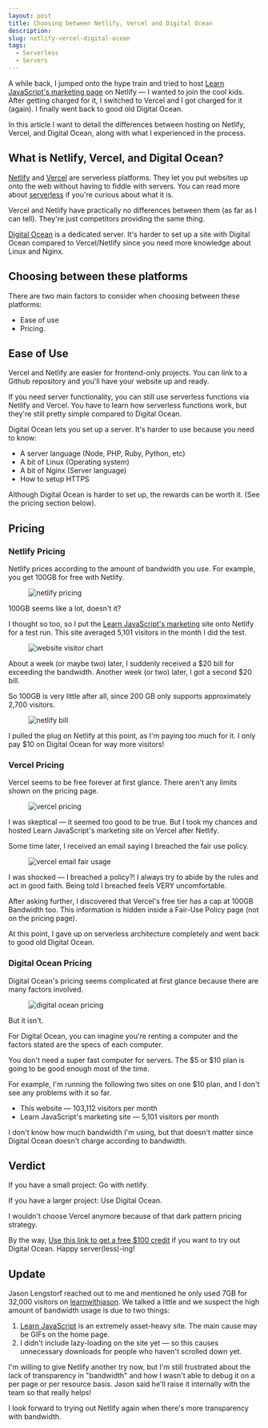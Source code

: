 ```yaml
---
layout: post
title: Choosing between Netlify, Vercel and Digital Ocean
description:
slug: netlify-vercel-digital-ocean
tags:
  - Serverless
  - Servers
---
```

A while back, I jumped onto the hype train and tried to host [Learn JavaScript's marketing page](https://learnjavascript.today) on Netlify — I wanted to join the cool kids. After getting charged for it, I switched to Vercel and I got charged for it (again). I finally went back to good old Digital Ocean.

In this article I want to detail the differences between hosting on Netlify, Vercel, and Digital Ocean, along with what I experienced in the process.

<!-- more -->

## What is Netlify, Vercel, and Digital Ocean?

[Netlify](https://www.netlify.com) and [Vercel](https://vercel.com) are serverless platforms. They let you put websites up onto the web without having to fiddle with servers. You can read more about [serverless](https://serverless.css-tricks.com) if you're curious about what it is.

Vercel and Netlify have practically no differences between them (as far as I can tell). They're just competitors providing the same thing.

[Digital Ocean](https://m.do.co/c/64daa7a7a455) is a dedicated server. It's harder to set up a site with Digital Ocean compared to Vercel/Netlify since you need more knowledge about Linux and Nginx.

## Choosing between these platforms

There are two main factors to consider when choosing between these platforms:
  - Ease of use
  - Pricing.

## Ease of Use

Vercel and Netlify are easier for frontend-only projects. You can link to a Github repository and you'll have your website up and ready.

If you need server functionality, you can still use serverless functions via Netlify and Vercel. You have to learn how serverless functions work, but they're still pretty simple compared to Digital Ocean.

Digital Ocean lets you set up a server. It's harder to use because you need to know:
  - A server language (Node, PHP, Ruby, Python, etc)
  - A bit of Linux (Operating system)
  - A bit of Nginx (Server language)
  - How to setup HTTPS

Although Digital Ocean is harder to set up, the rewards can be worth it. (See the pricing section below).

## Pricing

### Netlify Pricing

Netlify prices according to the amount of bandwidth you use. For example, you get 100GB for free with Netlify.

<figure role="figure">
  <img src="/images/2021/netlify-vercel-and-digital-ocean/netlify-pricing.png" alt="netlify pricing">
</figure>

100GB seems like a lot, doesn't it?

I thought so too, so I put the [Learn JavaScript's marketing](https://learnjavascript.today) site onto Netlify for a test run. This site averaged 5,101 visitors in the month I did the test.

<figure role="figure">
  <img src="/images/2021/netlify-vercel-and-digital-ocean/website-visitor-chart.png" alt="website visitor chart">
</figure>

About a week (or maybe two) later, I suddenly received a $20 bill for exceeding the bandwidth. Another week (or two) later, I got a second $20 bill.

So 100GB is very little after all, since 200 GB only supports approximately 2,700 visitors.

<figure role="figure">
  <img src="/images/2021/netlify-vercel-and-digital-ocean/netlify-bill.png" alt="netlify bill">
</figure>

I pulled the plug on Netlify at this point, as I'm paying too much for it. I only pay $10 on Digital Ocean for way more visitors!

### Vercel Pricing

Vercel seems to be free forever at first glance. There aren't any limits shown on the pricing page.

<figure role="figure">
  <img src="/images/2021/netlify-vercel-and-digital-ocean/vercel-pricing.png" alt="vercel pricing">
</figure>

I was skeptical — it seemed too good to be true. But I took my chances and hosted Learn JavaScript's marketing site on Vercel after Netlify.

Some time later, I received an email saying I breached the fair use policy.

<figure role="figure">
  <img src="/images/2021/netlify-vercel-and-digital-ocean/vercel-email-fair-usage.png" alt="vercel email fair usage">
</figure>

I was shocked — I breached a policy?! I always try to abide by the rules and act in good faith. Being told I breached feels VERY uncomfortable.

After asking further, I discovered that Vercel's free tier has a cap at 100GB Bandwidth too. This information is hidden inside a Fair-Use Policy page (not on the pricing page).

At this point, I gave up on serverless architecture completely and went back to good old Digital Ocean.

### Digital Ocean Pricing

Digital Ocean's pricing seems complicated at first glance because there are many factors involved.

<figure role="figure">
  <img src="/images/2021/netlify-vercel-and-digital-ocean/digital-ocean-pricing.png" alt="digital ocean pricing">
</figure>

But it isn't.

For Digital Ocean, you can imagine you're renting a computer and the factors stated are the specs of each computer.

You don't need a super fast computer for servers. The $5 or $10 plan is going to be good enough most of the time.

For example, I'm running the following two sites on one $10 plan, and I don't see any problems with it so far.
  - This website — 103,112 visitors per month
  - Learn JavaScript's marketing site — 5,101 visitors per month

I don't know how much bandwidth I'm using, but that doesn't matter since Digital Ocean doesn't charge according to bandwidth.

## Verdict

If you have a small project: Go with netlify.

If you have a larger project: Use Digital Ocean.

I wouldn't choose Vercel anymore because of that dark pattern pricing strategy.

By the way, [Use this link to get a free $100 credit](https://m.do.co/c/64daa7a7a455) if you want to try out Digital Ocean. Happy server(less)-ing!

## Update

Jason Lengstorf reached out to me and mentioned he only used 7GB for 32,000 visitors on [learnwithjason](https://www.learnwithjason.dev). We talked a little and we suspect the high amount of bandwidth usage is due to two things:

1. [Learn JavaScript](https://learnjavascript.today) is an extremely asset-heavy site. The main cause may be GIFs on the home page.
2. I didn't include lazy-loading on the site yet — so this causes unnecessary downloads for people who haven't scrolled down yet.

I'm willing to give Netlify another try now, but I'm still frustrated about the lack of transparency in "bandwidth" and how I wasn't able to debug it on a per page or per resource basis. Jason said he'll raise it internally with the team so that really helps!

I look forward to trying out Netlify again when there's more transparency with bandwidth.

